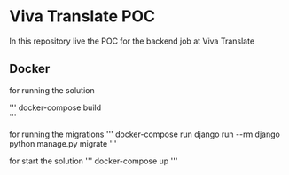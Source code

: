 # Viva Translate POC

In this repository live the POC for the backend job at Viva Translate 


## Docker

for running the solution

'''
docker-compose build  
'''

for running the migrations
'''
docker-compose run django run --rm django python manage.py migrate
'''

for start the solution 
'''
docker-compose up
'''

